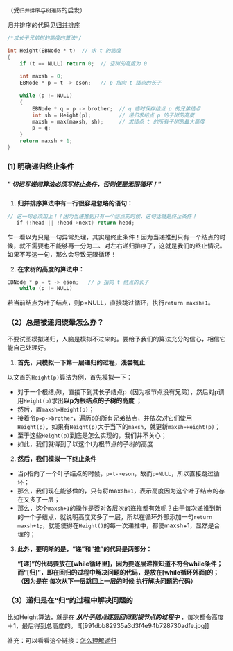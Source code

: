（受`归并排序`与`树遍历`的启发）

归并排序的代码见[归并排序](obsidian://open?vault=Obsidian%20Vault&file=%E7%AE%97%E6%B3%95%E9%A2%98%2FHW2%20%E5%BD%92%E5%B9%B6%E6%8E%92%E5%BA%8F)

```cpp
/*求长子兄弟树的高度的算法*/

int Height(EBNode * t)  // 求 t 的高度
{
    if (t == NULL) return 0;  // 空树的高度为 0
	
	int maxsh = 0;
    EBNode * p = t -> eson;   // p 指向 t 结点的长子
    
    while (p != NULL)
    {
        EBNode * q = p -> brother;  // q 临时保存结点 p 的兄弟结点
        int sh = Height(p);         // 递归求结点 p 的子树的高度
        maxsh = max(maxsh, sh);     // 求结点 t 的所有子树的最大高度
        p = q;
    }
    return maxsh + 1;
}

```

### (1)  明确递归终止条件

##### " 切记写递归算法必须写终止条件，否则便是无限循环！"

1. **归并排序算法中有一行很容易忽略的语句：** 

```cpp
// 这一句必须加上！！因为当递推到只有一个结点的时候，这句话就是终止条件！
   if (!head || !head->next) return head;
```

  乍一看以为只是一句异常处理，其实是终止条件！因为当递推到只有一个结点的时候，就不需要也不能够再一分为二、对左右递归排序了，这就是我们的终止情况。
   如果不写这一句，那么会导致无限循环！

2. **在求树的高度的算法中：** 

```cpp
EBNode * p = t -> eson;   // p 指向 t 结点的长子
    while (p != NULL)
```

若当前结点为叶子结点，则p=NULL，直接跳过循环，执行`return maxsh+1`。

### （2）总是被递归绕晕怎么办？

不要试图模拟递归，人脑是模拟不过来的。要给予我们的算法充分的信心，相信它能自己处理好。

1. **首先，只模拟一下第一层递归的过程，浅尝辄止** 

以文首的`Height(p)`算法为例，首先模拟一下：
	
- 对于一个根结点t，直接下到其长子结点p（因为根节点没有兄弟），然后对p调用`Height(p)`求出**以p为根结点的子树的高度** ； 
- 然后，置`maxsh=Height(p)`；
- 接着令`p=p->brother`，遍历p的所有兄弟结点，并依次对它们使用`Height(p)`，如果有`Height(p)`大于当下的`maxsh`，就更新`maxsh=Height(p)`；
- 至于这些`Height(p)`到底是怎么实现的，我们并不关心；
- 如此，我们就得到了以这个t为根节点的子树的高度

2. **然后，我们模拟一下终止条件** 

- 当p指向了一个叶子结点的时候，`p=t->eson`，故而`p=NULL`，所以直接跳过循环；
- 那么，我们现在能够做的，只有将maxsh`+1`，表示高度因为这个叶子结点的存在又多了一层；
- 那么，这个`maxsh+1`的操作是否对各层次的递推都有效呢？由于每次递推到新的一个子结点，就说明高度又多了一层，所以在循环外部添加一句`return maxsh+1;`，就能使得在`Height()`的每一次递推中，都使maxsh+1，显然是合理的；

3. **此外，要明晰的是，“递”和“推”的代码是两部分：** 

	**“[递]”的代码要放在[while循环里]，因为要逐层递推知道不符合while条件；
	而“[归]”，即在回归的过程中解决问题的代码，是放在[while循环外面]的；
	（因为是在 每次从下一层跳回上一层的时候 执行解决问题的代码）**  

### （3）递归是在“归”的过程中解决问题的

比如Height算法，就是在 ***从叶子结点逐层回归到根节点的过程中*** ，每次都令高度＋1，最后得到总高度的。
![[991dbb82935a3d3f4e94b728730adfe.jpg]]


补充：可以看看这个链接：[怎么理解递归](https://www.zhihu.com/question/31412436/answer/724915708)
